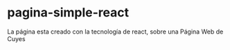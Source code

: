 # pagina-simple-react
La página esta creado con la tecnología de react, sobre una Página Web de Cuyes
